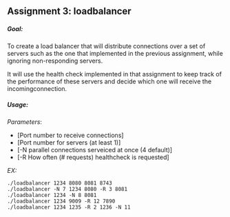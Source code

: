 ## Assignment 3: loadbalancer

##### Goal:
To create a load balancer that will distribute connections over a set of servers such as the one that implemented in the previous assignment, while ignoring non-responding servers. 

It will use the health check implemented in that assignment to keep track of the performance of these servers and decide which one will receive the incomingconnection.

##### Usage: 
_Parameters_:  
 - [Port number to receive connections]
 - [Port number for servers (at least 1)]
 - [-N parallel connections serveiced at once (4 default)] 
 - [-R How often (# requests) healthcheck is requested]

_EX:_
```
./loadbalancer 1234 8080 8081 8743
./loadbalancer -N 7 1234 8080 -R 3 8081
./loadbalancer 1234 -N 8 8081
./loadbalancer 1234 9009 -R 12 7890
./loadbalancer 1234 1235 -R 2 1236 -N 11
```

